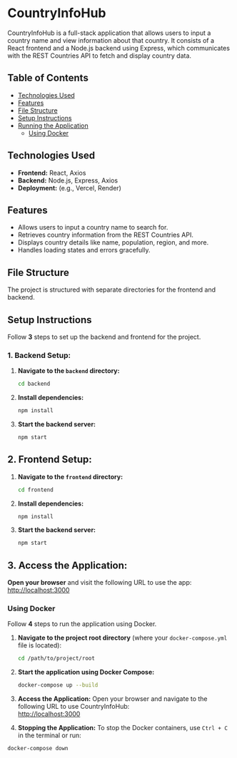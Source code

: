 # CountryInfoHub

CountryInfoHub is a full-stack application that allows users to input a country name and view information about that country. It consists of a React frontend and a Node.js backend using Express, which communicates with the REST Countries API to fetch and display country data.

## Table of Contents
- [Technologies Used](#technologies-used)
- [Features](#features)
- [File Structure](#file-structure)
- [Setup Instructions](#setup-instructions)
- [Running the Application](#running-the-application)
  - [Using Docker](#using-docker)

## Technologies Used
- **Frontend:** React, Axios
- **Backend:** Node.js, Express, Axios
- **Deployment:** (e.g., Vercel, Render)

## Features
- Allows users to input a country name to search for.
- Retrieves country information from the REST Countries API.
- Displays country details like name, population, region, and more.
- Handles loading states and errors gracefully.

## File Structure
The project is structured with separate directories for the frontend and backend.

## Setup Instructions

Follow **3** steps to set up the backend and frontend for the project.

### 1. Backend Setup:
1. **Navigate to the `backend` directory:**
   ```bash
   cd backend
2. **Install dependencies:**
   ```bash
   npm install
3. **Start the backend server:**
   ```bash
   npm start
   
## 2. Frontend Setup:
1. **Navigate to the `frontend` directory:**
   ```bash
   cd frontend
2. **Install dependencies:**
   ```bash
   npm install
3. **Start the backend server:**
   ```bash
   npm start
## 3. Access the Application:
**Open your browser** and visit the following URL to use the app:
   [http://localhost:3000](http://localhost:3000)


### Using Docker
Follow **4** steps to run the application using Docker.

1. **Navigate to the project root directory** (where your `docker-compose.yml` file is located):
   ```bash
   cd /path/to/project/root
2. **Start the application using Docker Compose:**
   ```bash
   docker-compose up --build
3. **Access the Application:**
Open your browser and navigate to the following URL to use CountryInfoHub:  
[http://localhost:3000](http://localhost:3000)

4. **Stopping the Application:**
To stop the Docker containers, use `Ctrl + C` in the terminal or run:
```bash
docker-compose down

